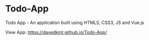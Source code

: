 # Todo-App
Todo App - An application built using HTML5, CSS3, JS and Vue.js 

View App: https://davedkmt.github.io/Todo-App/
